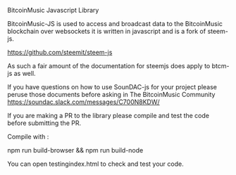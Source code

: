 BitcoinMusic Javascript Library

BitcoinMusic-JS is used to access and broadcast data to the BitcoinMusic blockchain over websockets it is written in javascript and is a fork of steem-js.

https://github.com/steemit/steem-js

As such a fair amount of the documentation for steemjs does apply to btcm-js as well.

If you have questions on how to use SounDAC-js for your project please peruse those documents before asking in The BitcoinMusic Community https://soundac.slack.com/messages/C700N8KDW/

If you are making a PR to the library please compile and test the code before submitting the PR.

Compile with :

npm run build-browser && npm run build-node

You can open testingindex.html to check and test your code.
